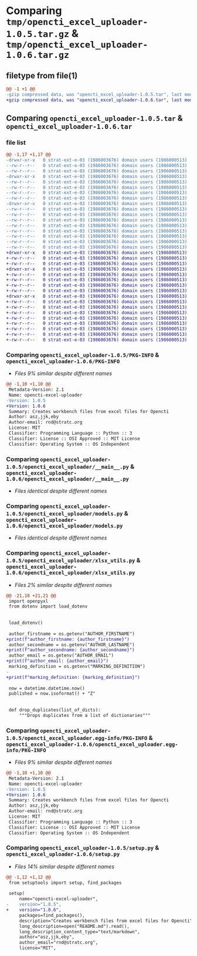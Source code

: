 # Comparing `tmp/opencti_excel_uploader-1.0.5.tar.gz` & `tmp/opencti_excel_uploader-1.0.6.tar.gz`

## filetype from file(1)

```diff
@@ -1 +1 @@
-gzip compressed data, was "opencti_excel_uploader-1.0.5.tar", last modified: Tue Apr 30 13:18:20 2024, max compression
+gzip compressed data, was "opencti_excel_uploader-1.0.6.tar", last modified: Tue Apr 30 13:24:58 2024, max compression
```

## Comparing `opencti_excel_uploader-1.0.5.tar` & `opencti_excel_uploader-1.0.6.tar`

### file list

```diff
@@ -1,17 +1,17 @@
-drwxr-xr-x   0 strat-ext-e-03 (1986003676) domain users (1986000513)        0 2024-04-30 13:18:20.467459 opencti_excel_uploader-1.0.5/
--rw-r--r--   0 strat-ext-e-03 (1986003676) domain users (1986000513)     1067 2024-04-30 13:18:20.463459 opencti_excel_uploader-1.0.5/PKG-INFO
--rw-r--r--   0 strat-ext-e-03 (1986003676) domain users (1986000513)      501 2024-04-30 10:50:47.000000 opencti_excel_uploader-1.0.5/README.md
-drwxr-xr-x   0 strat-ext-e-03 (1986003676) domain users (1986000513)        0 2024-04-30 13:18:20.463459 opencti_excel_uploader-1.0.5/opencti_excel_uploader/
--rw-r--r--   0 strat-ext-e-03 (1986003676) domain users (1986000513)       27 2024-04-29 12:04:56.000000 opencti_excel_uploader-1.0.5/opencti_excel_uploader/__init__.py
--rw-r--r--   0 strat-ext-e-03 (1986003676) domain users (1986000513)     2826 2024-04-30 13:18:00.000000 opencti_excel_uploader-1.0.5/opencti_excel_uploader/__main__.py
--rw-r--r--   0 strat-ext-e-03 (1986003676) domain users (1986000513)    19553 2024-04-29 12:04:56.000000 opencti_excel_uploader-1.0.5/opencti_excel_uploader/models.py
--rw-r--r--   0 strat-ext-e-03 (1986003676) domain users (1986000513)    13927 2024-04-30 13:17:51.000000 opencti_excel_uploader-1.0.5/opencti_excel_uploader/xlsx_utils.py
-drwxr-xr-x   0 strat-ext-e-03 (1986003676) domain users (1986000513)        0 2024-04-30 13:18:20.463459 opencti_excel_uploader-1.0.5/opencti_excel_uploader.egg-info/
--rw-r--r--   0 strat-ext-e-03 (1986003676) domain users (1986000513)     1067 2024-04-30 13:18:20.000000 opencti_excel_uploader-1.0.5/opencti_excel_uploader.egg-info/PKG-INFO
--rw-r--r--   0 strat-ext-e-03 (1986003676) domain users (1986000513)      436 2024-04-30 13:18:20.000000 opencti_excel_uploader-1.0.5/opencti_excel_uploader.egg-info/SOURCES.txt
--rw-r--r--   0 strat-ext-e-03 (1986003676) domain users (1986000513)        1 2024-04-30 13:18:20.000000 opencti_excel_uploader-1.0.5/opencti_excel_uploader.egg-info/dependency_links.txt
--rw-r--r--   0 strat-ext-e-03 (1986003676) domain users (1986000513)       80 2024-04-30 13:18:20.000000 opencti_excel_uploader-1.0.5/opencti_excel_uploader.egg-info/entry_points.txt
--rw-r--r--   0 strat-ext-e-03 (1986003676) domain users (1986000513)      114 2024-04-30 13:18:20.000000 opencti_excel_uploader-1.0.5/opencti_excel_uploader.egg-info/requires.txt
--rw-r--r--   0 strat-ext-e-03 (1986003676) domain users (1986000513)       23 2024-04-30 13:18:20.000000 opencti_excel_uploader-1.0.5/opencti_excel_uploader.egg-info/top_level.txt
--rw-r--r--   0 strat-ext-e-03 (1986003676) domain users (1986000513)       38 2024-04-30 13:18:20.467459 opencti_excel_uploader-1.0.5/setup.cfg
--rw-r--r--   0 strat-ext-e-03 (1986003676) domain users (1986000513)      896 2024-04-30 13:18:17.000000 opencti_excel_uploader-1.0.5/setup.py
+drwxr-xr-x   0 strat-ext-e-03 (1986003676) domain users (1986000513)        0 2024-04-30 13:24:58.542184 opencti_excel_uploader-1.0.6/
+-rw-r--r--   0 strat-ext-e-03 (1986003676) domain users (1986000513)     1067 2024-04-30 13:24:58.542184 opencti_excel_uploader-1.0.6/PKG-INFO
+-rw-r--r--   0 strat-ext-e-03 (1986003676) domain users (1986000513)      501 2024-04-30 10:50:47.000000 opencti_excel_uploader-1.0.6/README.md
+drwxr-xr-x   0 strat-ext-e-03 (1986003676) domain users (1986000513)        0 2024-04-30 13:24:58.538184 opencti_excel_uploader-1.0.6/opencti_excel_uploader/
+-rw-r--r--   0 strat-ext-e-03 (1986003676) domain users (1986000513)       27 2024-04-29 12:04:56.000000 opencti_excel_uploader-1.0.6/opencti_excel_uploader/__init__.py
+-rw-r--r--   0 strat-ext-e-03 (1986003676) domain users (1986000513)     2826 2024-04-30 13:18:00.000000 opencti_excel_uploader-1.0.6/opencti_excel_uploader/__main__.py
+-rw-r--r--   0 strat-ext-e-03 (1986003676) domain users (1986000513)    19553 2024-04-29 12:04:56.000000 opencti_excel_uploader-1.0.6/opencti_excel_uploader/models.py
+-rw-r--r--   0 strat-ext-e-03 (1986003676) domain users (1986000513)    14112 2024-04-30 13:24:45.000000 opencti_excel_uploader-1.0.6/opencti_excel_uploader/xlsx_utils.py
+drwxr-xr-x   0 strat-ext-e-03 (1986003676) domain users (1986000513)        0 2024-04-30 13:24:58.542184 opencti_excel_uploader-1.0.6/opencti_excel_uploader.egg-info/
+-rw-r--r--   0 strat-ext-e-03 (1986003676) domain users (1986000513)     1067 2024-04-30 13:24:58.000000 opencti_excel_uploader-1.0.6/opencti_excel_uploader.egg-info/PKG-INFO
+-rw-r--r--   0 strat-ext-e-03 (1986003676) domain users (1986000513)      436 2024-04-30 13:24:58.000000 opencti_excel_uploader-1.0.6/opencti_excel_uploader.egg-info/SOURCES.txt
+-rw-r--r--   0 strat-ext-e-03 (1986003676) domain users (1986000513)        1 2024-04-30 13:24:58.000000 opencti_excel_uploader-1.0.6/opencti_excel_uploader.egg-info/dependency_links.txt
+-rw-r--r--   0 strat-ext-e-03 (1986003676) domain users (1986000513)       80 2024-04-30 13:24:58.000000 opencti_excel_uploader-1.0.6/opencti_excel_uploader.egg-info/entry_points.txt
+-rw-r--r--   0 strat-ext-e-03 (1986003676) domain users (1986000513)      114 2024-04-30 13:24:58.000000 opencti_excel_uploader-1.0.6/opencti_excel_uploader.egg-info/requires.txt
+-rw-r--r--   0 strat-ext-e-03 (1986003676) domain users (1986000513)       23 2024-04-30 13:24:58.000000 opencti_excel_uploader-1.0.6/opencti_excel_uploader.egg-info/top_level.txt
+-rw-r--r--   0 strat-ext-e-03 (1986003676) domain users (1986000513)       38 2024-04-30 13:24:58.542184 opencti_excel_uploader-1.0.6/setup.cfg
+-rw-r--r--   0 strat-ext-e-03 (1986003676) domain users (1986000513)      896 2024-04-30 13:24:55.000000 opencti_excel_uploader-1.0.6/setup.py
```

### Comparing `opencti_excel_uploader-1.0.5/PKG-INFO` & `opencti_excel_uploader-1.0.6/PKG-INFO`

 * *Files 9% similar despite different names*

```diff
@@ -1,10 +1,10 @@
 Metadata-Version: 2.1
 Name: opencti-excel-uploader
-Version: 1.0.5
+Version: 1.0.6
 Summary: Creates workbench files from excel files for Opencti
 Author: asz,jjk,eby
 Author-email: rnd@stratc.org
 License: MIT
 Classifier: Programming Language :: Python :: 3
 Classifier: License :: OSI Approved :: MIT License
 Classifier: Operating System :: OS Independent
```

### Comparing `opencti_excel_uploader-1.0.5/opencti_excel_uploader/__main__.py` & `opencti_excel_uploader-1.0.6/opencti_excel_uploader/__main__.py`

 * *Files identical despite different names*

### Comparing `opencti_excel_uploader-1.0.5/opencti_excel_uploader/models.py` & `opencti_excel_uploader-1.0.6/opencti_excel_uploader/models.py`

 * *Files identical despite different names*

### Comparing `opencti_excel_uploader-1.0.5/opencti_excel_uploader/xlsx_utils.py` & `opencti_excel_uploader-1.0.6/opencti_excel_uploader/xlsx_utils.py`

 * *Files 2% similar despite different names*

```diff
@@ -21,18 +21,21 @@
 import openpyxl
 from dotenv import load_dotenv
 
 
 load_dotenv()
 
 author_firstname = os.getenv("AUTHOR_FIRSTNAME")
+print(f"author_firstname: {author_firstname}")
 author_secondname = os.getenv("AUTHOR_LASTNAME")
+print(f"author_secondname: {author_secondname}")
 author_email = os.getenv("AUTHOR_EMAIL")
+print(f"author_email: {author_email}")
 marking_definition = os.getenv("MARKING_DEFINITION")
-
+print(f"marking_definition: {marking_definition}")
 
 now = datetime.datetime.now()
 published = now.isoformat() + "Z"
 
 
 def drop_duplicates(list_of_dicts):
     """Drops duplicates from a list of dictionaries"""
```

### Comparing `opencti_excel_uploader-1.0.5/opencti_excel_uploader.egg-info/PKG-INFO` & `opencti_excel_uploader-1.0.6/opencti_excel_uploader.egg-info/PKG-INFO`

 * *Files 9% similar despite different names*

```diff
@@ -1,10 +1,10 @@
 Metadata-Version: 2.1
 Name: opencti-excel-uploader
-Version: 1.0.5
+Version: 1.0.6
 Summary: Creates workbench files from excel files for Opencti
 Author: asz,jjk,eby
 Author-email: rnd@stratc.org
 License: MIT
 Classifier: Programming Language :: Python :: 3
 Classifier: License :: OSI Approved :: MIT License
 Classifier: Operating System :: OS Independent
```

### Comparing `opencti_excel_uploader-1.0.5/setup.py` & `opencti_excel_uploader-1.0.6/setup.py`

 * *Files 14% similar despite different names*

```diff
@@ -1,12 +1,12 @@
 from setuptools import setup, find_packages
 
 setup(
     name="opencti-excel-uploader",
-    version="1.0.5",
+    version="1.0.6",
     packages=find_packages(),
     description="Creates workbench files from excel files for Opencti",
     long_description=open("README.md").read(),
     long_description_content_type="text/markdown",
     author="asz,jjk,eby",
     author_email="rnd@stratc.org",
     license="MIT",
```

